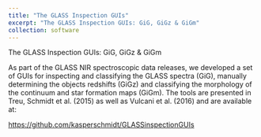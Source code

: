 ```yaml
---
title: "The GLASS Inspection GUIs"
excerpt: "The GLASS Inspection GUIs: GiG, GiGz & GiGm"
collection: software
---
```


The GLASS Inspection GUIs: GiG, GiGz & GiGm

As part of the GLASS NIR spectroscopic data releases, we developed a set of GUIs for inspecting and classifying the GLASS spectra (GiG), manually determining the objects redshifts (GiGz) and classifying the morphology of the continuum and star formation maps (GiGm). The tools are presented in Treu, Schmidt et al. (2015) as well as Vulcani et al. (2016) and are available at:

<https://github.com/kasperschmidt/GLASSinspectionGUIs>
